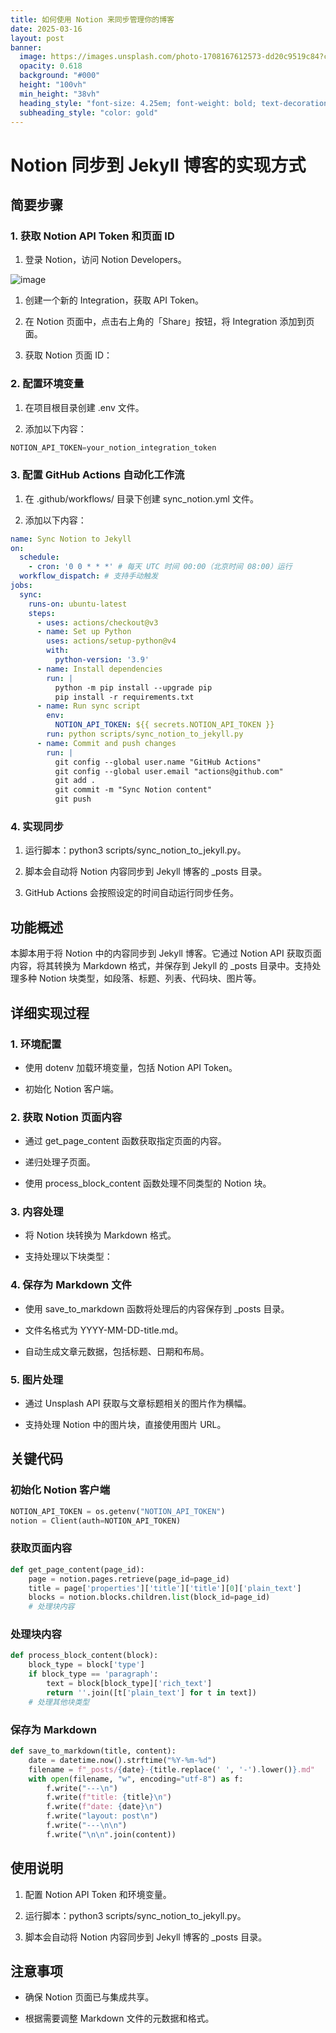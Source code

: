 ```yaml
---
title: 如何使用 Notion 来同步管理你的博客
date: 2025-03-16
layout: post
banner:
  image: https://images.unsplash.com/photo-1708167612573-dd20c9519c84?crop=entropy&cs=tinysrgb&fit=max&fm=jpg&ixid=M3w2OTIwMzJ8MHwxfHJhbmRvbXx8fHx8fHx8fDE3NDIxMjAzMzZ8&ixlib=rb-4.0.3&q=80&w=1080
  opacity: 0.618
  background: "#000"
  height: "100vh"
  min_height: "38vh"
  heading_style: "font-size: 4.25em; font-weight: bold; text-decoration: underline"
  subheading_style: "color: gold"
---
```


# Notion 同步到 Jekyll 博客的实现方式

## 简要步骤

### 1. 获取 Notion API Token 和页面 ID

1. 登录 Notion，访问 Notion Developers。

![image](https://prod-files-secure.s3.us-west-2.amazonaws.com/a7a0cc5a-89b9-4cda-8686-1fba0ca52f40/d19c1afe-dea5-4312-9333-786b0ba83054/image.png?X-Amz-Algorithm=AWS4-HMAC-SHA256&X-Amz-Content-Sha256=UNSIGNED-PAYLOAD&X-Amz-Credential=ASIAZI2LB46626VPO77S%2F20250316%2Fus-west-2%2Fs3%2Faws4_request&X-Amz-Date=20250316T101855Z&X-Amz-Expires=3600&X-Amz-Security-Token=IQoJb3JpZ2luX2VjENH%2F%2F%2F%2F%2F%2F%2F%2F%2F%2FwEaCXVzLXdlc3QtMiJGMEQCIAWOCq7o2oths1FgGwFooHXl6tQ93Q%2FIg5Hg1Rtlj3H7AiBDcdpqFm4IaMBwO3Qj9VVYgRrM8SMveKc5hoG8dyhxsCr%2FAwgpEAAaDDYzNzQyMzE4MzgwNSIM6tj6LUWG6EgGsAAVKtwDLRZvIHO46Gau2x%2B2yPf8cCYldy9VhzQdzCwlQA1ayQA5%2FFLzKRdnvxpbIWij%2Bj15WxPafdX1wlVd8QRz3%2FBKr9MxCFeSEIB7ZSVhtYBT%2FqkB9MqlNn1zGGQk6Iwftx9LEscsxxp4LPbid0DA%2FNcIVW0lsXGx1Dw9513pvahCD5RKUVq5248iE6t8LON%2FvUrhWIUf4FMXhugEvCaBWgO7bpcjm%2FL%2F46ZvP77NS7k%2FKRM3Or9tPI%2Bot2UIfkJ%2Fmdmwg5EXaJuSDzDZ9brCgk9Bfi2tnkxAi73drYZfHVq%2F%2FxE0Zj8oNtmnR3Q8%2BOMzCbEc3tVJ4JJN1TOOiOF9gOXZg2nOKTgUXiwcU4%2F2WK1euEQ7M2bCk8anP9szmsgpIMPXvMgk5amt2%2F4zc3LXAeRKXrZKZ5GBRNw6228cPcxqmEPYubEb9vczxHu2r8y%2F5W1crN%2BibQouK5OFSmS%2Fbnc22z55Vtrq1PgusHCD4z6%2BRTmUnWJHAmYCev6UJHYeAUEK3nkafVaz48%2Feid18F9fXB7cY6G0lLKe2QvgdAWswQczg%2F40B3%2BPMvMFyIyxUax%2F7WU5o3JFS9DyVD%2Fh2bxczT1bU5SlGO3FiUtqR3KCuyERiztMDHICe%2B7p1KLYwrZPavgY6pgEyfa4q7ZF1MnW6wTEL9g5cyP0ltx9nYQ7r82UCz0ksuI6joek2335u5Q7X0GXkxjqZVKFIY8e5hC646u9vJuHvX3scwcehE1Utl8fnE0MQl9vnJ7vlMGmRTd6TA9GItMqVbhlDHtb6zigbraJnBUccLeP0J5tCHP11Xk0je3pGW9PRdEYeF9aiaVrkuQRXQBPskzApZtwGC6C4o%2BRofQNVZgtIsc5m&X-Amz-Signature=68045bf368e61c854cdf96833e0b6b044565eae89f0edcf4d4e9ef1bcfd2fcf5&X-Amz-SignedHeaders=host&x-id=GetObject)

1. 创建一个新的 Integration，获取 API Token。

1. 在 Notion 页面中，点击右上角的「Share」按钮，将 Integration 添加到页面。

1. 获取 Notion 页面 ID：


### 2. 配置环境变量

1. 在项目根目录创建 .env 文件。

1. 添加以下内容：

```javascript
NOTION_API_TOKEN=your_notion_integration_token
```

### 3. 配置 GitHub Actions 自动化工作流

1. 在 .github/workflows/ 目录下创建 sync_notion.yml 文件。

1. 添加以下内容：

```yaml
name: Sync Notion to Jekyll
on:
  schedule:
    - cron: '0 0 * * *' # 每天 UTC 时间 00:00（北京时间 08:00）运行
  workflow_dispatch: # 支持手动触发
jobs:
  sync:
    runs-on: ubuntu-latest
    steps:
      - uses: actions/checkout@v3
      - name: Set up Python
        uses: actions/setup-python@v4
        with:
          python-version: '3.9'
      - name: Install dependencies
        run: |
          python -m pip install --upgrade pip
          pip install -r requirements.txt
      - name: Run sync script
        env:
          NOTION_API_TOKEN: ${{ secrets.NOTION_API_TOKEN }}
        run: python scripts/sync_notion_to_jekyll.py
      - name: Commit and push changes
        run: |
          git config --global user.name "GitHub Actions"
          git config --global user.email "actions@github.com"
          git add .
          git commit -m "Sync Notion content"
          git push
```

### 4. 实现同步

1. 运行脚本：python3 scripts/sync_notion_to_jekyll.py。

1. 脚本会自动将 Notion 内容同步到 Jekyll 博客的 _posts 目录。

1. GitHub Actions 会按照设定的时间自动运行同步任务。

## 功能概述

本脚本用于将 Notion 中的内容同步到 Jekyll 博客。它通过 Notion API 获取页面内容，将其转换为 Markdown 格式，并保存到 Jekyll 的 _posts 目录中。支持处理多种 Notion 块类型，如段落、标题、列表、代码块、图片等。

## 详细实现过程

### 1. 环境配置

- 使用 dotenv 加载环境变量，包括 Notion API Token。

- 初始化 Notion 客户端。

### 2. 获取 Notion 页面内容

- 通过 get_page_content 函数获取指定页面的内容。

- 递归处理子页面。

- 使用 process_block_content 函数处理不同类型的 Notion 块。

### 3. 内容处理

- 将 Notion 块转换为 Markdown 格式。

- 支持处理以下块类型：


### 4. 保存为 Markdown 文件

- 使用 save_to_markdown 函数将处理后的内容保存到 _posts 目录。

- 文件名格式为 YYYY-MM-DD-title.md。

- 自动生成文章元数据，包括标题、日期和布局。

### 5. 图片处理

- 通过 Unsplash API 获取与文章标题相关的图片作为横幅。

- 支持处理 Notion 中的图片块，直接使用图片 URL。

## 关键代码

### 初始化 Notion 客户端

```python
NOTION_API_TOKEN = os.getenv("NOTION_API_TOKEN")
notion = Client(auth=NOTION_API_TOKEN)
```

### 获取页面内容

```python
def get_page_content(page_id):
    page = notion.pages.retrieve(page_id=page_id)
    title = page['properties']['title']['title'][0]['plain_text']
    blocks = notion.blocks.children.list(block_id=page_id)
    # 处理块内容
```

### 处理块内容

```python
def process_block_content(block):
    block_type = block['type']
    if block_type == 'paragraph':
        text = block[block_type]['rich_text']
        return ''.join([t['plain_text'] for t in text])
    # 处理其他块类型
```

### 保存为 Markdown

```python
def save_to_markdown(title, content):
    date = datetime.now().strftime("%Y-%m-%d")
    filename = f"_posts/{date}-{title.replace(' ', '-').lower()}.md"
    with open(filename, "w", encoding="utf-8") as f:
        f.write("---\n")
        f.write(f"title: {title}\n")
        f.write(f"date: {date}\n")
        f.write("layout: post\n")
        f.write("---\n\n")
        f.write("\n\n".join(content))
```

## 使用说明

1. 配置 Notion API Token 和环境变量。

1. 运行脚本：python3 scripts/sync_notion_to_jekyll.py。

1. 脚本会自动将 Notion 内容同步到 Jekyll 博客的 _posts 目录。

## 注意事项

- 确保 Notion 页面已与集成共享。

- 根据需要调整 Markdown 文件的元数据和格式。